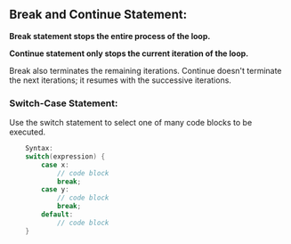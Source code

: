 ## Break and Continue Statement:

**Break statement stops the entire process of the loop.**

**Continue statement only stops the current iteration of the loop.**

Break also terminates the remaining iterations. Continue doesn't terminate the next iterations; it resumes with the successive iterations.

### Switch-Case Statement:

Use the switch statement to select one of many code blocks to be executed.
```c++
    Syntax:
    switch(expression) {
        case x:
            // code block
            break;
        case y:
            // code block
            break;
        default:
            // code block
    }
```